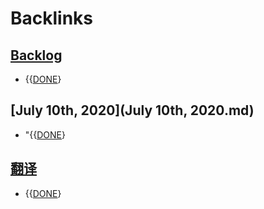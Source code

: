
# Backlinks
## [Backlog](Backlog.md)
- {{[DONE](DONE.md)}

## [July 10th, 2020](July 10th, 2020.md)
- "{{[DONE](DONE.md)}

## [翻译](翻译.md)
- {{[DONE](DONE.md)}

